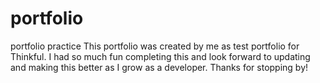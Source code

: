 # portfolio
portfolio practice
This portfolio was created by me as test portfolio for Thinkful. I had so much fun completing this and look forward to updating and making this better as I grow as a developer. Thanks for stopping by!

